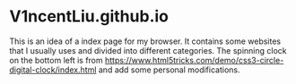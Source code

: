 # V1ncentLiu.github.io
This is an idea of a index page for my browser. 
It contains some websites that I usually uses and divided into different categories. 
The spinning clock on the bottom left is from https://www.html5tricks.com/demo/css3-circle-digital-clock/index.html and add some personal 
modifications.
